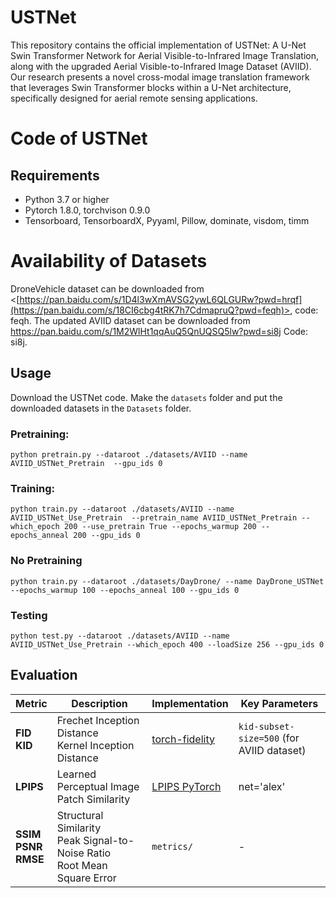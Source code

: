 # USTNet
This repository contains the official implementation of USTNet: A U-Net Swin Transformer Network for Aerial Visible-to-Infrared Image Translation, along with the upgraded Aerial Visible-to-Infrared Image Dataset (AVIID). Our research presents a novel cross-modal image translation framework that leverages Swin Transformer blocks within a U-Net architecture, specifically designed for aerial remote sensing applications.
# Code of USTNet
## Requirements
- Python 3.7 or higher 
- Pytorch 1.8.0, torchvison 0.9.0 
- Tensorboard, TensorboardX, Pyyaml, Pillow, dominate, visdom, timm

# Availability of Datasets
DroneVehicle dataset can be downloaded from <[https://pan.baidu.com/s/1D4l3wXmAVSG2ywL6QLGURw?pwd=hrqf](https://pan.baidu.com/s/18CI6cbg4tRK7h7CdmapruQ?pwd=feqh)>, code: feqh. 
The updated AVIID dataset can be downloaded from <https://pan.baidu.com/s/1M2WlHt1qqAuQ5QnUQSQ5lw?pwd=si8j> Code: si8j.
## Usage
Download the USTNet code. Make the `datasets` folder and put the downloaded datasets in the `Datasets` folder. 
### Pretraining:
```
python pretrain.py --dataroot ./datasets/AVIID --name AVIID_USTNet_Pretrain  --gpu_ids 0  
```
### Training:
```
python train.py --dataroot ./datasets/AVIID --name AVIID_USTNet_Use_Pretrain  --pretrain_name AVIID_USTNet_Pretrain --which_epoch 200 --use_pretrain True --epochs_warmup 200 --epochs_anneal 200 --gpu_ids 0  
```
### No Pretraining
```
python train.py --dataroot ./datasets/DayDrone/ --name DayDrone_USTNet --epochs_warmup 100 --epochs_anneal 100 --gpu_ids 0 
```
### Testing
```
python test.py --dataroot ./datasets/AVIID --name AVIID_USTNet_Use_Pretrain --which_epoch 400 --loadSize 256 --gpu_ids 0 
```

## Evaluation
| Metric | Description | Implementation | Key Parameters |
|--------|-------------|----------------|----------------|
| **FID** <br> **KID** | Frechet Inception Distance <br> Kernel Inception Distance | [torch-fidelity](https://github.com/toshas/torch-fidelity) | `kid-subset-size=500` (for AVIID dataset) |
| **LPIPS** | Learned Perceptual Image Patch Similarity | [LPIPS PyTorch](https://github.com/richzhang/PerceptualSimilarity) | net='alex' |
| **SSIM** <br> **PSNR** <br> **RMSE** | Structural Similarity <br> Peak Signal-to-Noise Ratio <br> Root Mean Square Error | `metrics/` | - |


